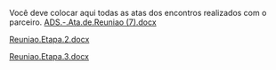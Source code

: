 Você deve colocar aqui todas as atas dos encontros realizados com o parceiro.
[ADS.-.Ata.de.Reuniao (7).docx](https://github.com/ICEI-PUC-Minas-PMV-ADS/pmv-ads-2024-1-e5-proj-empext-t6-pmv-ads-2024-1-e5-ecovet/files/15287721/ADS.-.Ata.de.Reuniao.7.docx)

[Reuniao.Etapa.2.docx](https://github.com/ICEI-PUC-Minas-PMV-ADS/pmv-ads-2024-1-e5-proj-empext-t6-pmv-ads-2024-1-e5-ecovet/files/15287888/Reuniao.Etapa.2.docx)

[Reuniao.Etapa.3.docx](https://github.com/ICEI-PUC-Minas-PMV-ADS/pmv-ads-2024-1-e5-proj-empext-t6-pmv-ads-2024-1-e5-ecovet/files/15287889/Reuniao.Etapa.3.docx)
